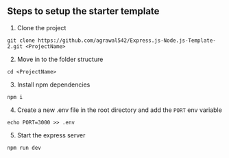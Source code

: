 ## Steps to setup the starter template

1. Clone the project

```
git clone https://github.com/agrawal542/Express.js-Node.js-Template-2.git <ProjectName>
```

2. Move in to the folder structure

```
cd <ProjectName>
```

3. Install npm dependencies

```
npm i
```

4. Create a new .env file in the root directory and add the `PORT` env variable

```
echo PORT=3000 >> .env
```

5. Start the express server

```
npm run dev
```
